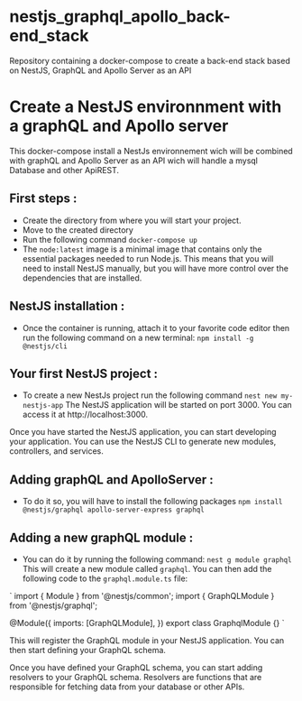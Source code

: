 # nestjs_graphql_apollo_back-end_stack
Repository containing a docker-compose to create a back-end stack based on NestJS, GraphQL and Apollo Server as an API
# Create a NestJS environnment with a graphQL and Apollo server

This docker-compose install a NestJs environnement wich will be combined with graphQL and Apollo Server as an API wich will handle a mysql Database and other ApiREST.

## First steps :
- Create the directory from where you will start your project.
- Move to the created directory
- Run the following command `docker-compose up`
- The `node:latest` image is a minimal image that contains only the essential packages needed to run Node.js. This means that you will need to install NestJS manually, but you will have more control over the dependencies that are installed.


## NestJS installation :
- Once the container is running, attach it to your favorite code editor then run the following command on a new terminal: `npm install -g @nestjs/cli`


## Your first NestJS project :
- To create a new NestJs project run the following command `nest new my-nestjs-app`
The NestJS application will be started on port 3000. You can access it at http://localhost:3000.

Once you have started the NestJS application, you can start developing your application. You can use the NestJS CLI to generate new modules, controllers, and services.

## Adding graphQL and ApolloServer :
- To do it so, you will have to install the following packages `npm install @nestjs/graphql apollo-server-express graphql`


## Adding a new graphQL module :
- You can do it by running the following command: `nest g module graphql`
This will create a new module called `graphql`. You can then add the following code to the `graphql.module.ts` file: 

` import { Module } from '@nestjs/common';
import { GraphQLModule } from '@nestjs/graphql';

@Module({
  imports: [GraphQLModule],
})
export class GraphqlModule {} `

This will register the GraphQL module in your NestJS application. You can then start defining your GraphQL schema.

Once you have defined your GraphQL schema, you can start adding resolvers to your GraphQL schema. Resolvers are functions that are responsible for fetching data from your database or other APIs.
